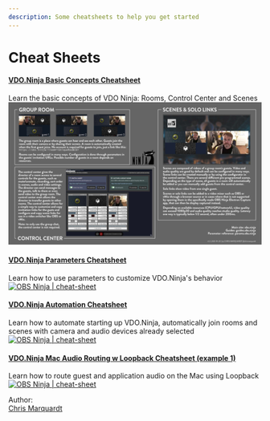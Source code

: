 ```yaml
---
description: Some cheatsheets to help you get started
---
```


# Cheat Sheets

#### [VDO.Ninja Basic Concepts Cheatsheet](https://github.com/steveseguin/vdo.ninja/blob/quickstart/basicconcepts/cheatsheet\_obsn\_basic\_concepts.md)

Learn the basic concepts of VDO Ninja: Rooms, Control Center and Scenes![](<../.gitbook/assets/image (110).png>)

#### [VDO.Ninja Parameters Cheatsheet](https://github.com/steveseguin/vdo.ninja/blob/quickstart/cheatsheet/cheatsheet\_obsn\_parameters.md)

Learn how to use parameters to customize VDO.Ninja's behavior\
[![OBS Ninja | cheat-sheet](https://github.com/steveseguin/vdo.ninja/raw/quickstart/cheatsheet/OBSN\_cheat-sheet\_thumbnail.jpg)](https://github.com/steveseguin/vdo.ninja/blob/quickstart/cheatsheet/cheatsheet\_obsn\_parameters.md)

#### [VDO.Ninja Automation Cheatsheet](https://github.com/steveseguin/vdo.ninja/blob/quickstart/automation/cheatsheet\_obsn\_automation.md)

Learn how to automate starting up VDO.Ninja, automatically join rooms and scenes with camera and audio devices already selected\
[![OBS Ninja | cheat-sheet](https://github.com/steveseguin/vdo.ninja/raw/quickstart/automation/OBSN\_automation\_cheat-sheet\_thumbnail.jpg)](https://github.com/steveseguin/vdo.ninja/blob/quickstart/automation/cheatsheet\_obsn\_automation.md)

#### [VDO.Ninja Mac Audio Routing w Loopback Cheatsheet (example 1)](https://github.com/steveseguin/vdo.ninja/blob/quickstart/loopbackrouting1/cheatsheet\_obsn\_loopback\_routing1.md)

Learn how to route guest and application audio on the Mac using Loopback\
[![OBS Ninja | cheat-sheet](https://github.com/steveseguin/vdo.ninja/raw/quickstart/loopbackrouting1/loopbackrouting1\_thumbnail.jpg)](https://github.com/steveseguin/vdo.ninja/blob/quickstart/loopbackrouting1/cheatsheet\_obsn\_loopback\_routing1.md)

Author:\
[Chris Marquardt](https://chrismarquardt.com/)
